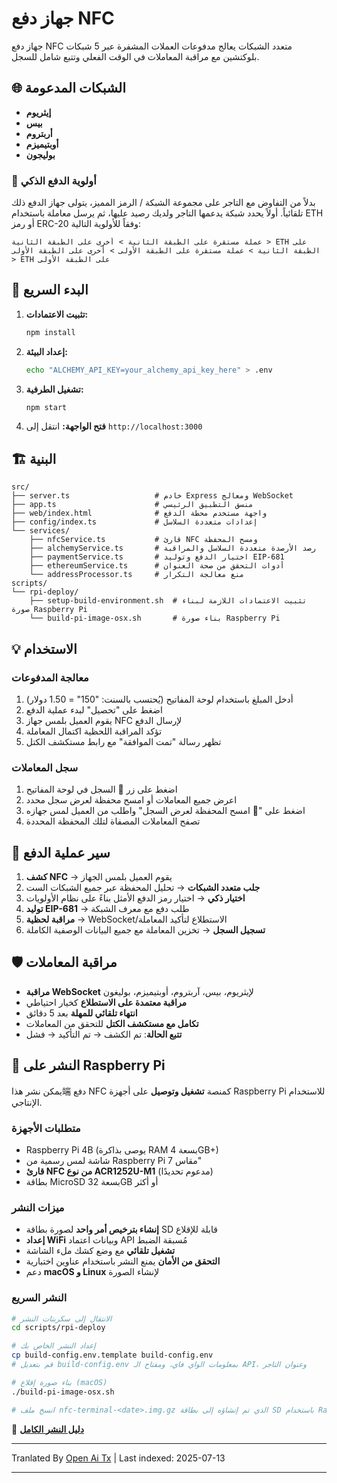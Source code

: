 # جهاز دفع NFC

جهاز دفع NFC متعدد الشبكات يعالج مدفوعات العملات المشفرة عبر 5 شبكات بلوكتشين مع مراقبة المعاملات في الوقت الفعلي وتتبع شامل للسجل.

## 🌐 الشبكات المدعومة

- **إيثريوم**
- **بيس**
- **أربتروم**
- **أوبتيميزم**
- **بوليجون**

### 🎯 **أولوية الدفع الذكي**

بدلاً من التفاوض مع التاجر على مجموعة الشبكة / الرمز المميز، يتولى جهاز الدفع ذلك تلقائياً. أولاً يحدد شبكة يدعمها التاجر ولديك رصيد عليها، ثم يرسل معاملة باستخدام ETH أو رمز ERC-20 وفقاً للأولوية التالية:

```
عملة مستقرة على الطبقة الثانية > أخرى على الطبقة الثانية > ETH على الطبقة الثانية > عملة مستقرة على الطبقة الأولى > أخرى على الطبقة الأولى > ETH على الطبقة الأولى
```
## 🚀 البدء السريع

1. **تثبيت الاعتمادات:**
   ```bash
   npm install
   ```

2. **إعداد البيئة:**
   ```bash
   echo "ALCHEMY_API_KEY=your_alchemy_api_key_here" > .env
   ```

3. **تشغيل الطرفية:**
   ```bash
   npm start
   ```

4. **فتح الواجهة:**
   انتقل إلى `http://localhost:3000`

## 🏗️ البنية

```
src/
├── server.ts                   # خادم Express ومعالج WebSocket
├── app.ts                      # منسق التطبيق الرئيسي
├── web/index.html              # واجهة مستخدم محطة الدفع
├── config/index.ts             # إعدادات متعددة السلاسل
└── services/
    ├── nfcService.ts           # قارئ NFC ومسح المحفظة
    ├── alchemyService.ts       # رصد الأرصدة متعددة السلاسل والمراقبة
    ├── paymentService.ts       # اختيار الدفع وتوليد EIP-681
    ├── ethereumService.ts      # أدوات التحقق من صحة العنوان
    └── addressProcessor.ts     # منع معالجة التكرار
scripts/
└── rpi-deploy/
    ├── setup-build-environment.sh  # تثبيت الاعتمادات اللازمة لبناء صورة Raspberry Pi
    └── build-pi-image-osx.sh       # بناء صورة Raspberry Pi
```
## 💡 الاستخدام

### **معالجة المدفوعات**
1. أدخل المبلغ باستخدام لوحة المفاتيح (يُحتسب بالسنت: "150" = 1.50 دولار)
2. اضغط على "تحصيل" لبدء عملية الدفع
3. يقوم العميل بلمس جهاز NFC لإرسال الدفع
4. تؤكد المراقبة اللحظية اكتمال المعاملة
5. تظهر رسالة "تمت الموافقة" مع رابط مستكشف الكتل

### **سجل المعاملات**
1. اضغط على زر 📜 السجل في لوحة المفاتيح
2. اعرض جميع المعاملات أو امسح محفظة لعرض سجل محدد
3. اضغط على "📱 امسح المحفظة لعرض السجل" واطلب من العميل لمس جهازه
4. تصفح المعاملات المصفاة لتلك المحفظة المحددة


## 🔄 سير عملية الدفع

1. **كشف NFC** → يقوم العميل بلمس الجهاز
2. **جلب متعدد الشبكات** → تحليل المحفظة عبر جميع الشبكات الست
3. **اختيار ذكي** → اختيار رمز الدفع الأمثل بناءً على نظام الأولويات
4. **توليد EIP-681** → طلب دفع مع معرف الشبكة
5. **مراقبة لحظية** → WebSocket/الاستطلاع لتأكيد المعاملة
6. **تسجيل السجل** → تخزين المعاملة مع جميع البيانات الوصفية الكاملة
## 🛡️ مراقبة المعاملات

- **مراقبة WebSocket** لإيثريوم، بيس، آربتروم، أوبتيميزم، بوليغون
- **مراقبة معتمدة على الاستطلاع** كخيار احتياطي
- **انتهاء تلقائي للمهلة** بعد 5 دقائق
- **تكامل مع مستكشف الكتل** للتحقق من المعاملات
- **تتبع الحالة**: تم الكشف → تم التأكيد → فشل

## 🍓 النشر على Raspberry Pi

يمكن نشر هذا端 دفع NFC كمنصة **تشغيل وتوصيل** على أجهزة Raspberry Pi للاستخدام الإنتاجي.

### **متطلبات الأجهزة**
- Raspberry Pi 4B (يوصى بذاكرة RAM بسعة 4GB+)
- شاشة لمس رسمية من Raspberry Pi مقاس 7"
- **قارئ NFC من نوع ACR1252U-M1** (مدعوم تحديدًا)
- بطاقة MicroSD بسعة 32GB أو أكثر

### **ميزات النشر**
- **إنشاء بترخيص أمر واحد** لصورة بطاقة SD قابلة للإقلاع
- **إعداد WiFi** وبيانات اعتماد API مُسبقة الضبط
- **تشغيل تلقائي** مع وضع كشك ملء الشاشة
- **التحقق من الأمان** يمنع النشر باستخدام عناوين اختبارية
- دعم **macOS و Linux** لإنشاء الصورة
### **النشر السريع**
```bash
# الانتقال إلى سكربتات النشر
cd scripts/rpi-deploy

# إعداد النشر الخاص بك
cp build-config.env.template build-config.env
# قم بتعديل build-config.env بمعلومات الواي فاي، ومفتاح الـ API، وعنوان التاجر

# بناء صورة إقلاع (macOS)
./build-pi-image-osx.sh

# انسخ ملف nfc-terminal-<date>.img.gz الذي تم إنشاؤه إلى بطاقة SD باستخدام Raspberry Pi Imager وابدأ التشغيل!
```

📖 **[دليل النشر الكامل](https://raw.githubusercontent.com/FreePayPOS/merchant-app/main/README-DEPLOYMENT.md)**

---

Tranlated By [Open Ai Tx](https://github.com/OpenAiTx/OpenAiTx) | Last indexed: 2025-07-13

---